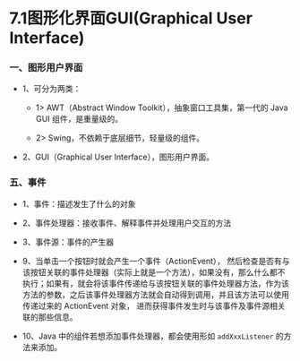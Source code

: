 # 7.1图形化界面GUI(Graphical User Interface)

### 一、图形用户界面

* 1、可分为两类：

   * 1> AWT（Abstract Window Toolkit），抽象窗口工具集，第一代的 Java GUI 组件，是重量级的。 
   
   * 2> Swing，不依赖于底层细节，轻量级的组件。 

* 2、GUI（Graphical User Interface），图形用户界面。 

### 五、事件

* 1、事件：描述发生了什么的对象 

* 2、事件处理器：接收事件、解释事件并处理用户交互的方法 

* 3、事件源：事件的产生器 

* 9、当单击一个按钮时就会产生一个事件（ActionEvent）， 然后检查是否有与该按钮关联的事件处理器（实际上就是一个方法），如果没有，那么什么都不执行；如果有，就会将该事件传递给与该按钮关联的事件处理器方法，作为该方法的参数，之后该事件处理器方法就会自动得到调用，并且该方法可以使用传递过来的 ActionEvent 对象， 进而获得事件发生时与该事件及事件源相关联的那些信息。 

* 10、Java 中的组件若想添加事件处理器，都会使用形如 `addXxxListener` 的方法来添加。 













